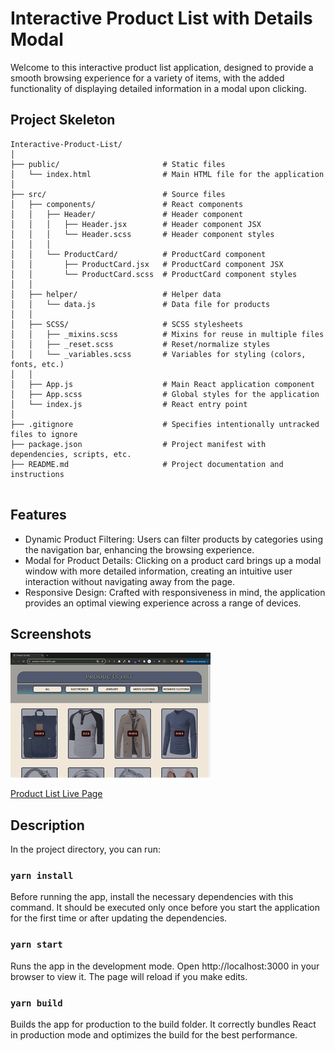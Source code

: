 # Interactive Product List with Details Modal

Welcome to this interactive product list application, designed to provide a smooth browsing experience for a variety of items, with the added functionality of displaying detailed information in a modal upon clicking.


## Project Skeleton

```
Interactive-Product-List/
│
├── public/                       # Static files
│   └── index.html                # Main HTML file for the application
│
├── src/                          # Source files
│   ├── components/               # React components
│   │   ├── Header/               # Header component
│   │   │   ├── Header.jsx        # Header component JSX
│   │   │   └── Header.scss       # Header component styles
│   │   │
│   │   └── ProductCard/          # ProductCard component
│   │       ├── ProductCard.jsx   # ProductCard component JSX
│   │       └── ProductCard.scss  # ProductCard component styles
│   │
│   ├── helper/                   # Helper data
│   │   └── data.js               # Data file for products
│   │
│   ├── SCSS/                     # SCSS stylesheets
│   │   ├── _mixins.scss          # Mixins for reuse in multiple files
│   │   ├── _reset.scss           # Reset/normalize styles
│   │   └── _variables.scss       # Variables for styling (colors, fonts, etc.)
│   │
│   ├── App.js                    # Main React application component
│   ├── App.scss                  # Global styles for the application
│   └── index.js                  # React entry point
│
├── .gitignore                    # Specifies intentionally untracked files to ignore
├── package.json                  # Project manifest with dependencies, scripts, etc.
├── README.md                     # Project documentation and instructions


```
## Features

- Dynamic Product Filtering: Users can filter products by categories using the navigation bar, enhancing the browsing experience.
- Modal for Product Details: Clicking on a product card brings up a modal window with more detailed information, creating an intuitive user interaction without navigating away from the page.
- Responsive Design: Crafted with responsiveness in mind, the application provides an optimal viewing experience across a range of devices.

## Screenshots

![Project snapshot](./video.gif)

[Product List Live Page](https://product-listss.netlify.app/)


## Description

In the project directory, you can run:
### `yarn install`
Before running the app, install the necessary dependencies with this command. It should be executed only once before you start the application for the first time or after updating the dependencies.

### `yarn start`
Runs the app in the development mode. Open http://localhost:3000 in your browser to view it. The page will reload if you make edits. 

### `yarn build`
Builds the app for production to the build folder. It correctly bundles React in production mode and optimizes the build for the best performance.






